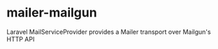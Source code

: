 mailer-mailgun
==============

Laravel MailServiceProvider provides a Mailer transport over Mailgun's HTTP API
